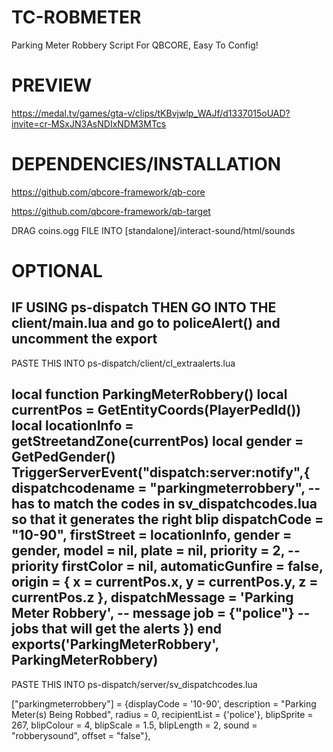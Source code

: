 # TC-ROBMETER
Parking Meter Robbery Script For QBCORE, Easy To Config! 

# PREVIEW
https://medal.tv/games/gta-v/clips/tKBvjwlp_WAJf/d1337015oUAD?invite=cr-MSxJN3AsNDIxNDM3MTcs

# DEPENDENCIES/INSTALLATION
https://github.com/qbcore-framework/qb-core

https://github.com/qbcore-framework/qb-target

DRAG coins.ogg FILE INTO [standalone]/interact-sound/html/sounds

# OPTIONAL
IF USING ps-dispatch THEN GO INTO THE client/main.lua and go to policeAlert() and uncomment the export
----------------------------------------------------------------------------------
PASTE THIS INTO ps-dispatch/client/cl_extraalerts.lua

local function ParkingMeterRobbery()
    local currentPos = GetEntityCoords(PlayerPedId())
    local locationInfo = getStreetandZone(currentPos)
    local gender = GetPedGender()
    TriggerServerEvent("dispatch:server:notify",{
        dispatchcodename = "parkingmeterrobbery", -- has to match the codes in sv_dispatchcodes.lua so that it generates the right blip
        dispatchCode = "10-90",
        firstStreet = locationInfo,
        gender = gender,
        model = nil,
        plate = nil,
        priority = 2, -- priority
        firstColor = nil,
        automaticGunfire = false,
        origin = {
            x = currentPos.x,
            y = currentPos.y,
            z = currentPos.z
        },
        dispatchMessage = 'Parking Meter Robbery', -- message
        job = {"police"} -- jobs that will get the alerts
    })
end exports('ParkingMeterRobbery', ParkingMeterRobbery)
-----------------------------------------------------------------------------------
PASTE THIS INTO ps-dispatch/server/sv_dispatchcodes.lua

["parkingmeterrobbery"] =  {displayCode = '10-90', description = "Parking Meter(s) Being Robbed", radius = 0, recipientList = {'police'}, blipSprite = 267, blipColour = 4, blipScale = 1.5, blipLength = 2, sound = "robberysound", offset = "false"},

